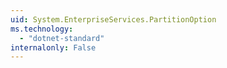 ```yaml
---
uid: System.EnterpriseServices.PartitionOption
ms.technology: 
  - "dotnet-standard"
internalonly: False
---
```

